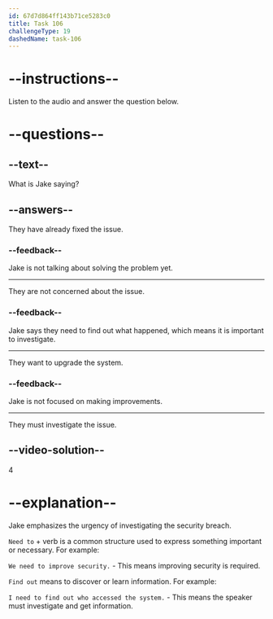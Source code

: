 ```yaml
---
id: 67d7d864ff143b71ce5283c0
title: Task 106
challengeType: 19
dashedName: task-106
---
```


<!-- (audio) Jake: We need to find out how this happened. -->

# --instructions--

Listen to the audio and answer the question below.

# --questions--

## --text--

What is Jake saying?

## --answers--

They have already fixed the issue.

### --feedback--

Jake is not talking about solving the problem yet. 

---

They are not concerned about the issue.

### --feedback--

Jake says they need to find out what happened, which means it is important to investigate.

---

They want to upgrade the system.

### --feedback--

Jake is not focused on making improvements.

---

They must investigate the issue.

## --video-solution--

4

# --explanation--

Jake emphasizes the urgency of investigating the security breach.

`Need to` + verb is a common structure used to express something important or necessary. For example:

`We need to improve security.` - This means improving security is required.  

`Find out` means to discover or learn information. For example:

`I need to find out who accessed the system.` - This means the speaker must investigate and get information.  

